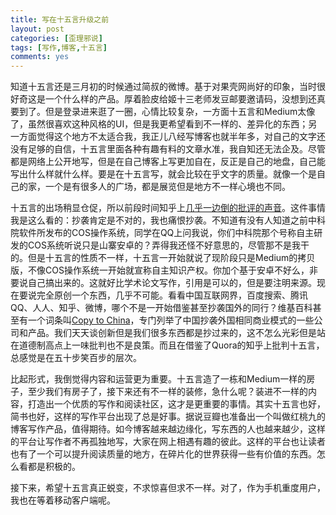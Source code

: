 ```yaml
---
title: 写在十五言升级之前
layout: post
categories: [歪理邪说]
tags: [写作,博客,十五言]
comments: yes
---
```



知道十五言还是三月初的时候通过简叔的微博。基于对果壳网尚好的印象，当时很好奇这是一个什么样的产品。厚着脸皮给姬十三老师发豆邮要邀请码，没想到还真要到了。但是登录进来逛了一圈，心情比较复杂，一方面十五言和Medium太像了，虽然很喜欢这种风格的UI，但是我更希望看到不一样的、差异化的东西；另一方面觉得这个地方不太适合我，我正儿八经写博客也就半年多，对自己的文字还没有足够的自信，十五言里面各种有趣有料的文章水准，我自知还无法企及。尽管都是网络上公开地写，但是在自己博客上写更加自在，反正是自己的地盘，自己能写出什么样就什么样。要是在十五言写，就会比较在乎文字的质量。就像一个是自己的家，一个是有很多人的广场，都是展览但是地方不一样心境也不同。 

十五言的出场稍显仓促，所以前段时间知乎上[几乎一边倒的批评的声音](http://www.zhihu.com/question/23400374)。这件事情我是这么看的：抄袭肯定是不对的，我也痛恨抄袭。不知道有没有人知道之前中科院软件所发布的COS操作系统，同学在QQ上问我说，你们中科院那个号称自主研发的COS系统听说只是山寨安卓的？弄得我还怪不好意思的，尽管那不是我干的。但是十五言的性质不一样，十五言一开始就说了现阶段只是Medium的拷贝版，不像COS操作系统一开始就宣称自主知识产权。你加个基于安卓不好么，非要说自己搞出来的。这就好比学术论文写作，引用是可以的，但是要注明来源。现在要说完全原创一个东西，几乎不可能。看看中国互联网界，百度搜索、腾讯QQ、人人、知乎、微博，哪个不是一开始借鉴甚至抄袭国外的同行？维基百科甚至有一个词条叫[Copy to China](http://en.wikipedia.org/wiki/Copy_to_China)，专门列举了中国抄袭外国相同商业模式的一些公司和产品。我们天天谈创新但是我们很多东西都是抄过来的，这不怎么光彩但是站在道德制高点上一味批判也不是良策。而且在借鉴了Quora的知乎上批判十五言，总感觉是在五十步笑百步的层次。 

比起形式，我倒觉得内容和运营更为重要。十五言造了一栋和Medium一样的房子，至少我们有房子了，接下来还有不一样的装修，急什么呢？装进不一样的内容，打造出一个优质的写作和阅读社区，这才是更重要的事情。其实十五言也好，简书也好，这样的写作平台出现了总是好事。据说豆瓣也准备出一个叫做红桃九的博客写作产品，值得期待。如今博客越来越边缘化，写东西的人也越来越少，这样的平台让写作者不再孤独地写，大家在网上相遇有趣的彼此。这样的平台也让读者也有了一个可以提升阅读质量的地方，在碎片化的世界获得一些有价值的东西。怎么看都是积极的。 

接下来，希望十五言真正蜕变，不求惊喜但求不一样。对了，作为手机重度用户，我也在等着移动客户端呢。